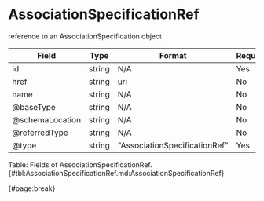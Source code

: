 <!--
    ATTENTION: This file was generated via gradle!
               Do NOT manually edit this file! Any such changes will be overwritten!
-->

# AssociationSpecificationRef

reference to an AssociationSpecification object

| Field | Type | Format | Required |
| ------- | ------- | ------- | --- |
| id | string | N/A | Yes |
| href | string | uri | No |
| name | string | N/A | No |
| @baseType | string | N/A | No |
| @schemaLocation | string | N/A | No |
| @referredType | string | N/A | No |
| @type | string | "AssociationSpecificationRef" | Yes |

Table: Fields of AssociationSpecificationRef. {#tbl:AssociationSpecificationRef.md:AssociationSpecificationRef}

{#page:break}
